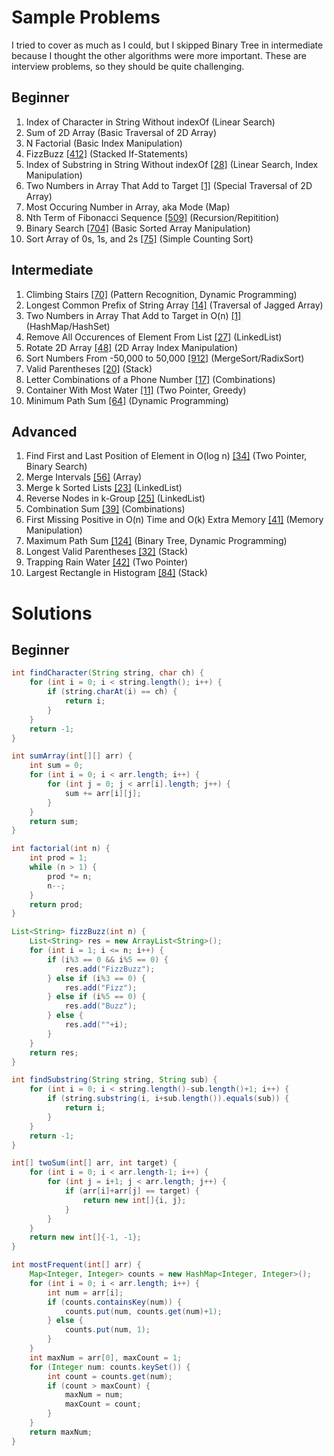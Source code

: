 # Sample Problems
I tried to cover as much as I could, but I skipped Binary Tree in intermediate because I thought the other algorithms were more important. These are interview problems, so they should be quite challenging.

## Beginner
 1. Index of Character in String Without indexOf (Linear Search)
 2. Sum of 2D Array (Basic Traversal of 2D Array)
 3. N Factorial (Basic Index Manipulation)
 4. FizzBuzz [[412]](https://leetcode.com/problems/fizz-buzz/) (Stacked If-Statements)
 5. Index of Substring in String Without indexOf [[28]](https://leetcode.com/problems/implement-strstr/) (Linear Search, Index Manipulation)
 6. Two Numbers in Array That Add to Target [[1]](https://leetcode.com/problems/two-sum/) (Special Traversal of 2D Array)
 7. Most Occuring Number in Array, aka Mode (Map)
 8. Nth Term of Fibonacci Sequence [[509]](https://leetcode.com/problems/fibonacci-number/) (Recursion/Repitition)
 9. Binary Search [[704]](https://leetcode.com/problems/binary-search/) (Basic Sorted Array Manipulation)
 10. Sort Array of 0s, 1s, and 2s [[75]](https://leetcode.com/problems/sort-colors/) (Simple Counting Sort)

## Intermediate
 1. Climbing Stairs [[70]](https://leetcode.com/problems/climbing-stairs/) (Pattern Recognition, Dynamic Programming)
 2. Longest Common Prefix of String Array [[14]](https://leetcode.com/problems/longest-common-prefix/) (Traversal of Jagged Array)
 3. Two Numbers in Array That Add to Target in O(n) [[1]](https://leetcode.com/problems/two-sum/) (HashMap/HashSet)
 4. Remove All Occurences of Element From List [[27]](https://leetcode.com/problems/remove-element/) (LinkedList)
 5. Rotate 2D Array [[48]](https://leetcode.com/problems/rotate-image/) (2D Array Index Manipulation)
 6. Sort Numbers From -50,000 to 50,000 [[912]](https://leetcode.com/problems/sort-an-array/) (MergeSort/RadixSort)
 7. Valid Parentheses [[20]](https://leetcode.com/problems/valid-parentheses/) (Stack)
 8. Letter Combinations of a Phone Number [[17]](https://leetcode.com/problems/letter-combinations-of-a-phone-number/) (Combinations)
 9. Container With Most Water [[11]](https://leetcode.com/problems/container-with-most-water/) (Two Pointer, Greedy)
 10. Minimum Path Sum [[64]](https://leetcode.com/problems/minimum-path-sum/) (Dynamic Programming)

## Advanced
 1. Find First and Last Position of Element in O(log n) [[34]](https://leetcode.com/problems/find-first-and-last-position-of-element-in-sorted-array/) (Two Pointer, Binary Search)
 2. Merge Intervals [[56]](https://leetcode.com/problems/merge-intervals/) (Array)
 3. Merge k Sorted Lists [[23]](https://leetcode.com/problems/merge-k-sorted-lists) (LinkedList)
 4. Reverse Nodes in k-Group [[25]](https://leetcode.com/problems/reverse-nodes-in-k-group/) (LinkedList)
 5. Combination Sum [[39]](https://leetcode.com/problems/combination-sum/) (Combinations)
 6. First Missing Positive in O(n) Time and O(k) Extra Memory [[41]](https://leetcode.com/problems/first-missing-positive/) (Memory Manipulation)
 7. Maximum Path Sum [[124]](https://leetcode.com/problems/binary-tree-maximum-path-sum/) (Binary Tree, Dynamic Programming)
 8. Longest Valid Parentheses [[32]](https://leetcode.com/problems/longest-valid-parentheses/) (Stack)
 9. Trapping Rain Water [[42]](https://leetcode.com/problems/trapping-rain-water/) (Two Pointer)
 10. Largest Rectangle in Histogram [[84]](https://leetcode.com/problems/largest-rectangle-in-histogram/) (Stack)

# Solutions
## Beginner
```java
int findCharacter(String string, char ch) {
    for (int i = 0; i < string.length(); i++) {
        if (string.charAt(i) == ch) {
            return i;
        }
    }
    return -1;
}
```
```java
int sumArray(int[][] arr) {
    int sum = 0;
    for (int i = 0; i < arr.length; i++) {
        for (int j = 0; j < arr[i].length; j++) {
            sum += arr[i][j];
        }
    }
    return sum;
}
```
```java
int factorial(int n) {
    int prod = 1;
    while (n > 1) {
        prod *= n;
        n--;
    }
    return prod;
}
```
```java
List<String> fizzBuzz(int n) {
    List<String> res = new ArrayList<String>();
    for (int i = 1; i <= n; i++) {
        if (i%3 == 0 && i%5 == 0) {
            res.add("FizzBuzz");
        } else if (i%3 == 0) {
            res.add("Fizz");
        } else if (i%5 == 0) {
            res.add("Buzz");
        } else {
            res.add(""+i);
        }
    }
    return res;
}
```
```java
int findSubstring(String string, String sub) {
    for (int i = 0; i < string.length()-sub.length()+1; i++) {
        if (string.substring(i, i+sub.length()).equals(sub)) {
            return i;
        }
    }
    return -1;
}
```
```java
int[] twoSum(int[] arr, int target) {
    for (int i = 0; i < arr.length-1; i++) {
        for (int j = i+1; j < arr.length; j++) {
            if (arr[i]+arr[j] == target) {
                return new int[]{i, j};
            }
        }
    }
    return new int[]{-1, -1};
}
```
```java
int mostFrequent(int[] arr) {
    Map<Integer, Integer> counts = new HashMap<Integer, Integer>();
    for (int i = 0; i < arr.length; i++) {
        int num = arr[i];
        if (counts.containsKey(num)) {
            counts.put(num, counts.get(num)+1);
        } else {
            counts.put(num, 1);
        }
    }
    int maxNum = arr[0], maxCount = 1;
    for (Integer num: counts.keySet()) {
        int count = counts.get(num);
        if (count > maxCount) {
            maxNum = num;
            maxCount = count;
        }
    }
    return maxNum;
}
```
